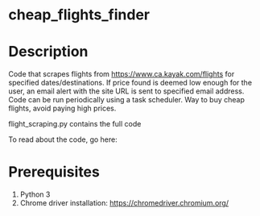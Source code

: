 # cheap_flights_finder

# Description 

Code that scrapes flights from https://www.ca.kayak.com/flights for specified dates/destinations. If price found is deemed low enough for the user, an email alert with the site URL is sent to specified email address. Code can be run periodically using a task scheduler.
Way to buy cheap flights, avoid paying high prices.

flight_scraping.py contains the full code

To read about the code, go here: 


# Prerequisites

1. Python 3 
2. Chrome driver installation: https://chromedriver.chromium.org/
